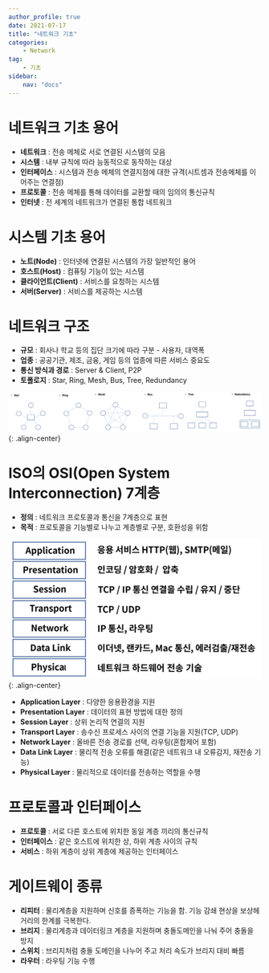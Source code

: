 ```yaml
---
author_profile: true
date: 2021-07-17
title: "네트워크 기초"
categories: 
    - Network
tag: 
    - 기초
sidebar:
    nav: "docs"
---
```


# 네트워크 기초 용어

- **네트워크** : 전송 메체로 서로 연결된 시스템의 모음
- **시스템** : 내부 규칙에 따라 능동적으로 동작하는 대상
- **인터페이스** : 시스템과 전송 메체의 연결지점에 대한 규격(시트셈과 전송메체를 이어주는 연결점)
- **프로토콜** : 전송 메체를 통해 데이터를 교환할 때의 임의의 통신규칙
- **인터넷** : 전 세계의 네트워크가 연결된 통합 네트워크

# 시스템 기초 용어

- **노트(Node)** : 인터넷에 연결된 시스템의 가장 일반적인 용어
- **호스트(Host)** : 컴퓨팅 기능이 있는 시스템
- **클라이언트(Client)** : 서비스를 요청하는 시스템
- **서버(Server)** : 서비스를 제공하는 시스템

# 네트워크 구조

- **규모** : 회사나 학교 등의 집단 크기에 따라 구분 - 사용자, 대역폭
- **업종** : 공공기관, 제조, 금융, 게임 등의 업종에 따른 서비스 중요도
- **통신 방식과 경로** : Server & Client, P2P
- **토폴로지** : Star, Ring, Mesh, Bus, Tree, Redundancy

![Network topology](/assets/images/2021-07-17/topology.PNG){: .align-center}

# ISO의 OSI(Open System Interconnection) 7계층 

- **정의** : 네트워크 프로토콜과 통신을 7계층으로 표현
- **목적** : 프로토콜을 기능별로 나누고 계층별로 구분, 호환성을 위함

![OSI7layer](/assets/images/2021-07-17/osi7layer.PNG){: .align-center}

- **Application Layer** : 다양한 응용환경을 지원
- **Presentation Layer** : 데이터의 표현 방법에 대한 정의
- **Session Layer** : 상위 논리적 연결의 지원
- **Transport Layer** : 송수신 프로세스 사이의 연결 기능을 지원(TCP, UDP)
- **Network Layer** : 올바른 전송 경로를 선택, 라우팅(혼합제어 포함)
- **Data Link Layer** : 물리적 전송 오류를 해결(같은 네트워크 내 오류감지, 재전송 기능)
- **Physical Layer** : 물리적으로 데이터를 전송하는 역할을 수행


# 프로토콜과 인터페이스

- **프로토콜** : 서로 다른 호스트에 위치한 동일 계층 끼리의 통신규칙
- **인터페이스** : 같은 호스트에 위치한 상, 하위 계층 사이의 규칙
- **서비스** : 하위 계층이 상위 계층에 제공하는 인터페이스

# 게이트웨이 종류

- **리피터** : 물리계층을 지원하며 신호를 증폭하는 기능을 함. 기능 감쇄 현상을 보상헤 거리의 한계를 극복한다.
- **브리지** : 물리계층과 데이터링크 계층을 지원하며 충돌도메인을 나눠 주어 충돌을 방지
- **스위치** : 브리지처럼 충돌 도메인을 나누어 주고 처리 속도가 브리지 대비 빠름
- **라우터** : 라우팅 기능 수행
